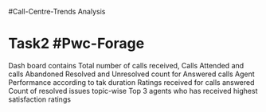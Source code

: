 #Call-Centre-Trends Analysis
# Task2 #Pwc-Forage

Dash board contains
Total number of calls received, Calls Attended and calls Abandoned
Resolved and Unresolved count for Answered calls
Agent Performance according to tak duration
Ratings received for calls answered
Count of resolved issues topic-wise
Top 3 agents who has received highest satisfaction ratings

